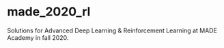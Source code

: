 # made_2020_rl
Solutions for Advanced Deep Learning &amp; Reinforcement Learning at MADE Academy in fall 2020.
